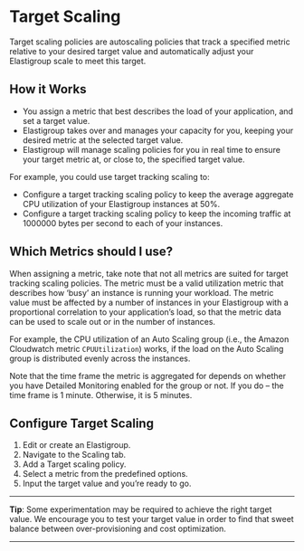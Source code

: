 # Target Scaling

Target scaling policies are autoscaling policies that track a specified metric relative to your desired target value and automatically adjust your Elastigroup scale to meet this target.

## How it Works

* You assign a metric that best describes the load of your application, and set a target value.
* Elastigroup takes over and manages your capacity for you, keeping your desired metric at the selected target value.
* Elastigroup will manage scaling policies for you in real time to ensure your target metric at, or close to, the specified target value.

For example, you could use target tracking scaling to:
* Configure a target tracking scaling policy to keep the average aggregate CPU utilization of your Elastigroup instances at 50%.
* Configure a target tracking scaling policy to keep the incoming traffic at 1000000 bytes per second to each of your instances.

## Which Metrics should I use?

When assigning a metric, take note that not all metrics are suited for target tracking scaling policies. The metric must be a valid utilization metric that describes how ‘busy’ an instance is running your workload. The metric value must be affected by a number of instances in your Elastigroup with a proportional correlation to your application’s load, so that the metric data can be used to scale out or in the number of instances.

For example, the CPU utilization of an Auto Scaling group (i.e., the Amazon Cloudwatch metric `CPUUtilization`) works, if the load on the Auto Scaling group is distributed evenly across the instances.

Note that the time frame the metric is aggregated for depends on whether you have Detailed Monitoring enabled for the group or not. If you do – the time frame is 1 minute. Otherwise, it is 5 minutes.

## Configure Target Scaling
1. Edit or create an Elastigroup.
2. Navigate to the Scaling tab.
3. Add a Target scaling policy.
4. Select a metric from the predefined options.
5. Input the target value and you’re ready to go.

---
**Tip**: Some experimentation may be required to achieve the right target value. We encourage you to test your target value in order to find that sweet balance between over-provisioning and cost optimization.

---

